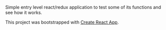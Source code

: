 Simple entry level react/redux application to test some of its functions and see how it works.

This project was bootstrapped with [Create React App](https://github.com/facebook/create-react-app).